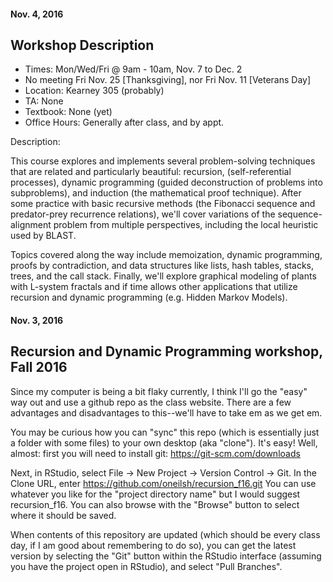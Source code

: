 
#### Nov. 4, 2016
## Workshop Description

* Times: Mon/Wed/Fri @ 9am - 10am, Nov. 7 to Dec. 2 
* No meeting Fri Nov. 25 [Thanksgiving], nor Fri Nov. 11 [Veterans Day]
* Location: Kearney 305 (probably)
* TA: None
* Textbook: None (yet)
* Office Hours: Generally after class, and by appt.

Description: 

This course explores and implements several problem-solving techniques that are related and particularly beautiful: recursion, (self-referential processes), dynamic programming (guided deconstruction of problems into subproblems), and induction (the mathematical proof technique). After some practice with basic recursive methods (the Fibonacci sequence and predator-prey recurrence relations), we'll cover variations of the sequence-alignment problem from multiple perspectives, including the local heuristic used by BLAST.

Topics covered along the way include memoization, dynamic programming, proofs by contradiction, and data structures like lists, hash tables, stacks, trees, and the call stack. Finally, we'll explore graphical modeling of plants with L-system fractals and if time allows other applications that utilize recursion and dynamic programming (e.g. Hidden Markov Models).




#### Nov. 3, 2016
## Recursion and Dynamic Programming workshop, Fall 2016

Since my computer is being a bit flaky currently, I think I'll go the "easy" way out and use a github repo as the class website. There are a few advantages and disadvantages to this--we'll have to take em as we get em. 

You may be curious how you can "sync" this repo (which is essentially just a folder with some files) to your own desktop  (aka "clone"). It's easy! Well, almost: first you will need to install git: https://git-scm.com/downloads

Next, in RStudio, select File -> New Project -> Version Control -> Git. In the Clone URL, enter https://github.com/oneilsh/recursion_f16.git You can use whatever you like for the "project directory name" but I would suggest recursion_f16. You can also browse with the "Browse" button to select where it should be saved.

When contents of this repository are updated (which should be every class day, if I am good about remembering to do so), you can get the latest version by selecting the "Git" button within the RStudio interface (assuming you have the project open in RStudio), and select "Pull Branches".
